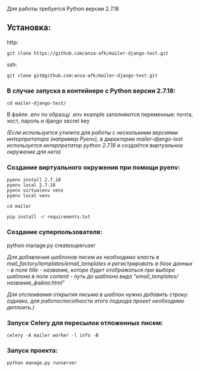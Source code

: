 Для работы требуется Python версии 2.7.18

## Установка:


http: 

    git clone https://github.com/anza-afk/mailer-django-test.git
ssh: 

    git clone git@github.com:anza-afk/mailer-django-test.git

### В случае запуска в контейнере с Python версии 2.7.18:

    cd mailer-django-test/

В файле .env по образцу .env example заполняются переменные:
почта, хост, пароль и django secret key

*(Если используется утилита для работы с несколькими версиями интерпретатора (например Pyenv), 
в директории mailer-django-test используется интерпретатор python 2.7.18 и создаётся виртуальное окружение для него)* 

### Создание виртуального окружения при помощи pyenv:

    pyenv install 2.7.18
    pyenv local 2.7.18
    pyenv virtualenv venv
    pyenv local venv
    
    cd mailer

    pip install -r requirements.txt


### Создание суперпользователя:
  
python manage.py createsuperuser

*Для добавления шаблонов писем их необходимо класть в mail_factory/templates/email_templates
и регистрировать в базе данных - в поле title - название, которе будет отображаться при выборе шаблона
в поле content - путь до шаблона вида "email_templates/название_файла.html"*

 *Для отслеивания открытия письма в шаблон нужно добавить строку:
    <img src="{{ image_url }}?client={{ client.id }}&mailing={{mailing}}" height="0px" width="0px"/>
(однако, для работоспособности этого подхода проект необходимо деплоить.)*

### Запуск Celery для пересылок отложенных писем:
    celery -A mailer worker -l info -B

### Запуск проекта:
    python manage.py runserver
